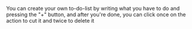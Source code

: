 You can create your own to-do-list by writing what you have to do and pressing the "+" button, and after you're done, you can click once on the action to cut it and twice to delete it
